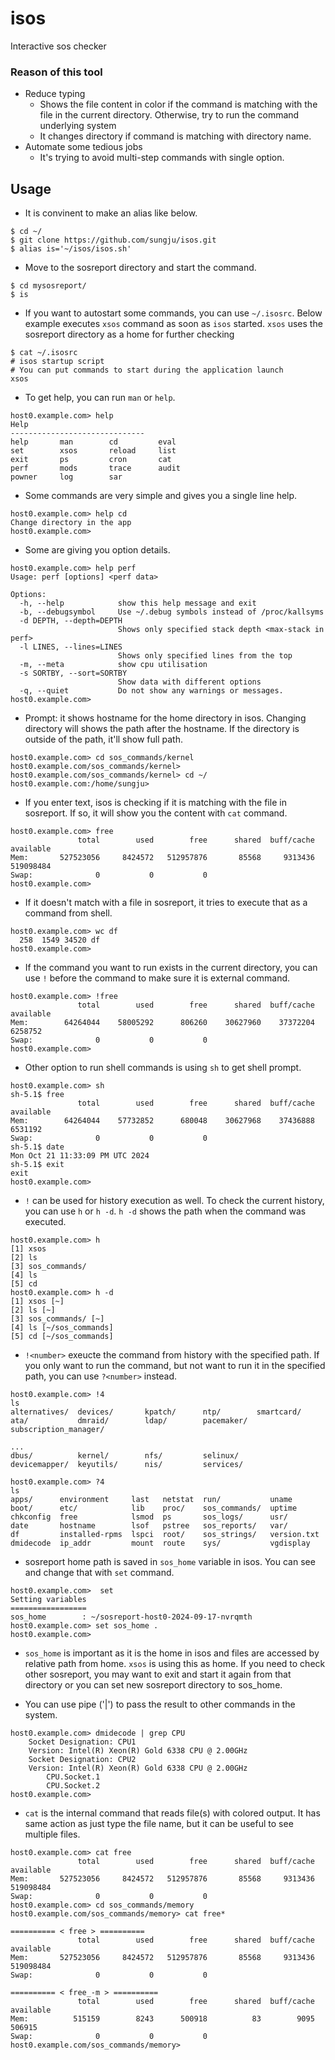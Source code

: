 # isos
Interactive sos checker

### Reason of this tool

- Reduce typing
  - Shows the file content in color if the command is matching with the file in the current directory. Otherwise, try to run the command underlying system
  - It changes directory if command is matching with directory name. 
- Automate some tedious jobs
  - It's trying to avoid multi-step commands with single option.

## Usage

- It is convinent to make an alias like below.

```
$ cd ~/
$ git clone https://github.com/sungju/isos.git
$ alias is='~/isos/isos.sh'
```

- Move to the sosreport directory and start the command.

```
$ cd mysosreport/
$ is
```

- If you want to autostart some commands, you can use `~/.isosrc`. Below example executes `xsos` command as soon as `isos` started. `xsos` uses the sosreport directory as a home for further checking

```
$ cat ~/.isosrc
# isos startup script
# You can put commands to start during the application launch
xsos
```

- To get help, you can run `man` or `help`.

```
host0.example.com> help
Help
------------------------------
help       man        cd         eval       
set        xsos       reload     list       
exit       ps         cron       cat        
perf       mods       trace      audit      
powner     log        sar   
```

- Some commands are very simple and gives you a single line help.

```
host0.example.com> help cd
Change directory in the app
host0.example.com>
```

- Some are giving you option details.

```
host0.example.com> help perf
Usage: perf [options] <perf data>

Options:
  -h, --help            show this help message and exit
  -b, --debugsymbol     Use ~/.debug symbols instead of /proc/kallsyms
  -d DEPTH, --depth=DEPTH
                        Shows only specified stack depth <max-stack in perf>
  -l LINES, --lines=LINES
                        Shows only specified lines from the top
  -m, --meta            show cpu utilisation
  -s SORTBY, --sort=SORTBY
                        Show data with different options
  -q, --quiet           Do not show any warnings or messages.
host0.example.com> 
```

- Prompt: it shows hostname for the home directory in isos. Changing directory will shows the path after the hostname. If the directory is outside of the path, it'll show full path.

```
host0.example.com> cd sos_commands/kernel
host0.example.com/sos_commands/kernel> 
host0.example.com/sos_commands/kernel> cd ~/
host0.example.com:/home/sungju> 
```

- If you enter text, isos is checking if it is matching with the file in sosreport. If so, it will show you the content with `cat` command.

```
host0.example.com> free
               total        used        free      shared  buff/cache   available
Mem:       527523056     8424572   512957876       85568     9313436   519098484
Swap:              0           0           0
host0.example.com>
```

- If it doesn't match with a file in sosreport, it tries to execute that as a command from shell.

```
host0.example.com> wc df
  258  1549 34520 df
host0.example.com>
```

- If the command you want to run exists in the current directory, you can use `!` before the command to make sure it is external command.

```
host0.example.com> !free
               total        used        free      shared  buff/cache   available
Mem:        64264044    58005292      806260    30627960    37372204     6258752
Swap:              0           0           0
host0.example.com> 
```

- Other option to run shell commands is using `sh` to get shell prompt.

```
host0.example.com> sh
sh-5.1$ free
               total        used        free      shared  buff/cache   available
Mem:        64264044    57732852      680048    30627968    37436888     6531192
Swap:              0           0           0
sh-5.1$ date
Mon Oct 21 11:33:09 PM UTC 2024
sh-5.1$ exit
exit
host0.example.com> 
```

- `!` can be used for history execution as well. To check the current history, you can use `h` or `h -d`. `h -d` shows the path when the command was executed.

```
host0.example.com> h
[1] xsos
[2] ls
[3] sos_commands/
[4] ls
[5] cd
host0.example.com> h -d
[1] xsos [~]
[2] ls [~]
[3] sos_commands/ [~]
[4] ls [~/sos_commands]
[5] cd [~/sos_commands]
```

- `!<number>` exeucte the command from history with the specified path. If you only want to run the command, but not want to run it in the specified path, you can use `?<number>` instead.

```
host0.example.com> !4
ls
alternatives/  devices/       kpatch/      ntp/        smartcard/
ata/           dmraid/        ldap/        pacemaker/  subscription_manager/

...
dbus/          kernel/        nfs/         selinux/
devicemapper/  keyutils/      nis/         services/

host0.example.com> ?4
ls
apps/      environment     last   netstat  run/           uname
boot/      etc/            lib    proc/    sos_commands/  uptime
chkconfig  free            lsmod  ps       sos_logs/      usr/
date       hostname        lsof   pstree   sos_reports/   var/
df         installed-rpms  lspci  root/    sos_strings/   version.txt
dmidecode  ip_addr         mount  route    sys/           vgdisplay
```

- sosreport home path is saved in `sos_home` variable in isos. You can see and change that with `set` command.

```
host0.example.com>  set
Setting variables
=================
sos_home        : ~/sosreport-host0-2024-09-17-nvrqmth
host0.example.com> set sos_home .
host0.example.com>
```

- `sos_home` is important as it is the home in isos and files are accessed by relative path from home. `xsos` is using this as home. If you need to check other sosreport, you may want to exit and start it again from that directory or you can set new sosreport directory to sos_home.


- You can use pipe ('|') to pass the result to other commands in the system.

```
host0.example.com> dmidecode | grep CPU
	Socket Designation: CPU1
	Version: Intel(R) Xeon(R) Gold 6338 CPU @ 2.00GHz
	Socket Designation: CPU2
	Version: Intel(R) Xeon(R) Gold 6338 CPU @ 2.00GHz
		CPU.Socket.1
		CPU.Socket.2
host0.example.com> 
```

- `cat` is the internal command that reads file(s) with colored output. It has same action as just type the file name, but it can be useful to see multiple files.

```
host0.example.com> cat free
               total        used        free      shared  buff/cache   available
Mem:       527523056     8424572   512957876       85568     9313436   519098484
Swap:              0           0           0
host0.example.com> cd sos_commands/memory
host0.example.com/sos_commands/memory> cat free*

========== < free > ==========
               total        used        free      shared  buff/cache   available
Mem:       527523056     8424572   512957876       85568     9313436   519098484
Swap:              0           0           0

========== < free_-m > ==========
               total        used        free      shared  buff/cache   available
Mem:          515159        8243      500918          83        9095      506915
Swap:              0           0           0
host0.example.com/sos_commands/memory>
```

